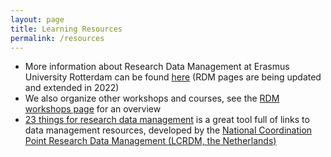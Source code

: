 ```yaml
---
layout: page
title: Learning Resources
permalink: /resources
---
```


- More information about Research Data Management at Erasmus University Rotterdam can be found [here](https://www.eur.nl/en/research/research-services/research-data-management) (RDM pages are being updated and extended in 2022)
- We also organize other workshops and courses, see the [RDM workshops page](https://www.eur.nl/en/research/research-services/research-data-management/rdm-workshops) for an overview
- [23 things for research data management](https://23things.sites.uu.nl/) is a great tool full of links to data management resources, developed by the [National Coordination Point Research Data Management (LCRDM, the Netherlands)](https://www.lcrdm.nl/)
